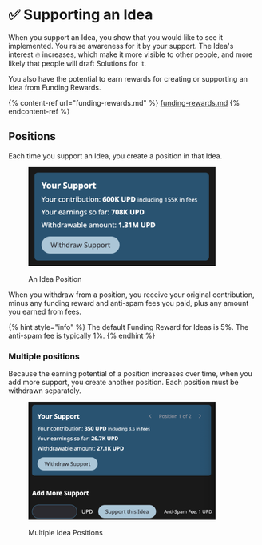 # ✅ Supporting an Idea

When you support an Idea, you show that you would like to see it implemented. You raise awareness for it by your support. The Idea's interest 🔥 increases, which make it more visible to other people, and more likely that people will draft Solutions for it.

You also have the potential to earn rewards for creating or supporting an Idea from Funding Rewards.

{% content-ref url="funding-rewards.md" %}
[funding-rewards.md](funding-rewards.md)
{% endcontent-ref %}

## Positions

Each time you support an Idea, you create a position in that Idea.

<figure><img src="../.gitbook/assets/Idea-support-positive.png" alt="" width="375"><figcaption><p>An Idea Position</p></figcaption></figure>

When you withdraw from a position, you receive your original contribution, minus any funding reward and anti-spam fees you paid, plus any amount you earned from fees.

{% hint style="info" %}
The default Funding Reward for Ideas is 5%. The anti-spam fee is typically 1%.
{% endhint %}

### Multiple positions

Because the earning potential of a position increases over time, when you add more support, you create another position. Each position must be withdrawn separately.

<figure><img src="../.gitbook/assets/Idea-support-multiple-positions.png" alt="" width="375"><figcaption><p>Multiple Idea Positions</p></figcaption></figure>
